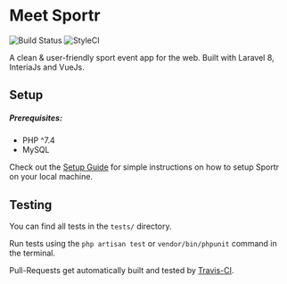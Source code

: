 # Meet Sportr

![Build Status](https://img.shields.io/travis/com/felixgro/sportr/master?style=flat-square) ![StyleCI](https://github.styleci.io/repos/329913094/shield?branch=master)

A clean & user-friendly sport event app for the web.
Built with Laravel 8, InteriaJs and VueJs.

## Setup
##### Prerequisites:
- PHP ^7.4
- MySQL

Check out the [Setup Guide](_docs/SetupGuide.md) for simple instructions on how to setup Sportr on your local machine.

## Testing
You can find all tests in the `tests/` directory.

Run tests using the `php artisan test` or `vendor/bin/phpunit` command in the terminal.

Pull-Requests get automatically built and tested by [Travis-CI](https://www.travis-ci.com).